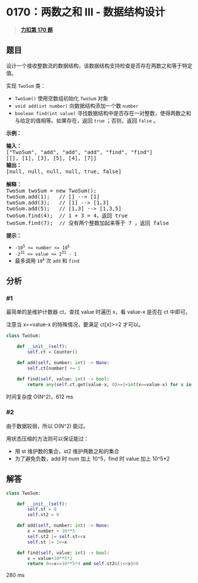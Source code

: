 # 0170：两数之和 III - 数据结构设计


> <u>**[力扣第 170 题](https://leetcode.cn/problems/two-sum-iii-data-structure-design/)**</u>

## 题目

<p>设计一个接收整数流的数据结构，该数据结构支持检查是否存在两数之和等于特定值。</p>

<p>实现 <code>TwoSum</code> 类：</p>

<ul>
<li><code>TwoSum()</code> 使用空数组初始化 <code>TwoSum</code> 对象</li>
<li><code>void add(int number)</code> 向数据结构添加一个数 <code>number</code></li>
<li><code>boolean find(int value)</code> 寻找数据结构中是否存在一对整数，使得两数之和与给定的值相等。如果存在，返回 <code>true</code> ；否则，返回 <code>false</code> 。</li>
</ul>



<p><strong>示例：</strong></p>

<pre>
<strong>输入：</strong>
["TwoSum", "add", "add", "add", "find", "find"]
[[], [1], [3], [5], [4], [7]]
<strong>输出：</strong>
[null, null, null, null, true, false]

<strong>解释：</strong>
TwoSum twoSum = new TwoSum();
twoSum.add(1);   // [] --&gt; [1]
twoSum.add(3);   // [1] --&gt; [1,3]
twoSum.add(5);   // [1,3] --&gt; [1,3,5]
twoSum.find(4);  // 1 + 3 = 4，返回 true
twoSum.find(7);  // 没有两个整数加起来等于 7 ，返回 false</pre>



<p><strong>提示：</strong></p>

<ul>
<li><code>-10<sup>5</sup> &lt;= number &lt;= 10<sup>5</sup></code></li>
<li><code>-2<sup>31</sup> &lt;= value &lt;= 2<sup>31</sup> - 1</code></li>
<li>最多调用 <code>10<sup>4</sup></code> 次 <code>add</code> 和 <code>find</code></li>
</ul>


## 分析

### #1

最简单的是维护计数器 ct，查找 value 时遍历 x，看 value-x 是否在 ct 中即可。

注意当 x==value-x 的特殊情况，要满足 ct[x]>=2 才可以。

```python
class TwoSum:

    def __init__(self):
        self.ct = Counter()

    def add(self, number: int) -> None:
        self.ct[number] += 1

    def find(self, value: int) -> bool:
        return any(self.ct.get(value-x, 0)>=1+int(x==value-x) for x in self.ct)
```
时间复杂度 O(N^2)，612 ms

### #2

由于数据较弱，所以 O(N^2) 能过。

用状态压缩的方法则可以保证能过：
- 用 st 维护数的集合，st2 维护两数之和的集合
- 为了避免负数，add 时 num 加上 10^5，find 时 value 加上 10^5*2

## 解答

```python
class TwoSum:

    def __init__(self):
        self.st = 0
        self.st2 = 0

    def add(self, number: int) -> None:
        x = number + 10**5
        self.st2 |= self.st<<x
        self.st |= 1<<x

    def find(self, value: int) -> bool:
        x = value+10**5*2
        return 0<=x<=10**5*4 and self.st2&(1<<x)>0
```
280 ms


